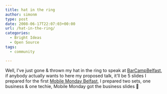 ```yaml
---
title: hat in the ring
author: simonm
type: post
date: 2008-06-17T22:07:03+00:00
url: /hat-in-the-ring/
categories:
  - Bright Ideas
  - Open Source
tags:
  - community

---
```

Well, I&#8217;ve just gone & thrown my hat in the ring to speak at [BarCampBelfast][1], if anybody actually wants to here my proposed talk, it&#8217;ll be 5 slides I prepared for the first [Mobile Monday Belfast][2], I prepared two sets, one business & one techie, Mobile Monday got the business slides 🙂

 [1]: http://barcamp.pbwiki.com/BarCampBelfast
 [2]: http://mobilemondaybelfast.org/